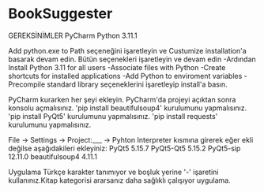 # BookSuggester

GEREKSİNİMLER
PyCharm
Python 3.11.1

Add python.exe to Path seçeneğini işaretleyin ve Custumize installation'a basarak devam edin. 
Bütün seçenekleri işaretleyin ve devam edin
-Ardından Install Python 3.11 for all users
-Associate files with Python 
-Create shortcuts for installed applications
-Add Python to enviroment variables
-Precompile standard library 
seçeneklerini işaretleyip install'a basın.

PyCharm kurarken her şeyi ekleyin.
PyCharm'da projeyi açıktan sonra konsolu açmalısınız.
'pip install beautifulsoup4' kurulumunu yapmalısınız.
'pip install PyQt5' kurulumunu yapmalısınız.
'pip install requests' kurulumunu yapmalısınız.

File -> Settings -> Project:___ -> Pyhton Interpreter kısmına girerek eğer ekli değilse aşağıdakileri ekleyiniz:
PyQt5 5.15.7
PyQt5-Qt5 5.15.2
PyQt5-sip 12.11.0
beautifulsoup4 4.11.1

Uygulama Türkçe karakter tanımıyor ve boşluk yerine '-' işaretini kullanınız.Kitap kategorisi ararsanız daha sağlıklı çalışıyor uygulama.
